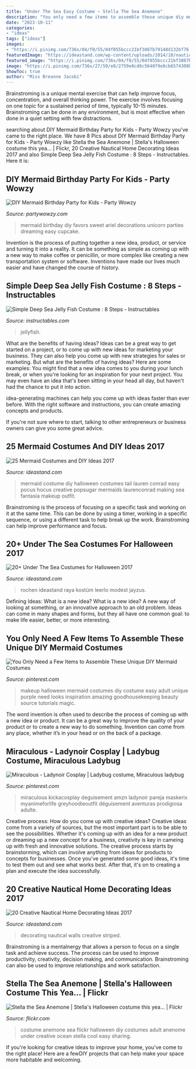 ```yaml
---
title: "Under The Sea Easy Costume ~ Stella The Sea Anemone"
description: "You only need a few items to assemble these unique diy mermaid costumes"
date: "2023-10-11"
categories:
- "ideas"
tags: ["ideas"]
images:
- "https://i.pinimg.com/736x/04/f0/55/04f055bccc21bf3087b79148d132bf76.jpg"
featuredImage: "https://ideastand.com/wp-content/uploads/2014/10/nautical-home-decorating-ideas/17-striped-walls.jpg"
featured_image: "https://i.pinimg.com/736x/04/f0/55/04f055bccc21bf3087b79148d132bf76.jpg"
image: "https://i.pinimg.com/736x/27/59/e8/2759e8cd6c5648f9e8cb6574308b7f70.jpg"
ShowToc: true
author: "Miss Breanne Jacobi"
---
```



Brainstroming is a unique mental exercise that can help improve focus, concentration, and overall thinking power. The exercise involves focusing on one topic for a sustained period of time, typically 10-15 minutes. Brainstroming can be done in any environment, but is most effective when done in a quiet setting with few distractions.

	

		
searching about DIY Mermaid Birthday Party for Kids - Party Wowzy you've came to the right place. We have 8 Pics about DIY Mermaid Birthday Party for Kids - Party Wowzy like Stella the Sea Anemone | Stella&#039;s Halloween costume this yea… | Flickr, 20 Creative Nautical Home Decorating Ideas 2017 and also Simple Deep Sea Jelly Fish Costume : 8 Steps - Instructables. Here it is:
		
    
## DIY Mermaid Birthday Party For Kids - Party Wowzy

<img loading=lazy src="https://partywowzy.com/wp-content/uploads/2019/03/Sweet-Favors.jpg" onerror="this.onerror=null;this.src='https://tse3.mm.bing.net/th?id=OIP.UMqhkq8ghiRO4wqbG4-F8gHaNJ&amp;pid=15.1';" alt="DIY Mermaid Birthday Party for Kids - Party Wowzy">

_Source: partywowzy.com_

>mermaid birthday diy favors sweet ariel decorations unicorn parties dreaming easy cupcake. 

	

Invention is the process of putting together a new idea, product, or service and turning it into a reality. It can be something as simple as coming up with a new way to make coffee or penicillin, or more complex like creating a new transportation system or software. Inventions have made our lives much easier and have changed the course of history.

    
## Simple Deep Sea Jelly Fish Costume : 8 Steps - Instructables

<img loading=lazy src="https://content.instructables.com/ORIG/FM9/VZ15/GOOP5MXJ/FM9VZ15GOOP5MXJ.jpg?auto=webp&amp;frame=1" onerror="this.onerror=null;this.src='https://tse1.mm.bing.net/th?id=OIP.7aCQdmQD1id_VPIbwS_cjAHaJ4&amp;pid=15.1';" alt="Simple Deep Sea Jelly Fish Costume : 8 Steps - Instructables">

_Source: instructables.com_

>jellyfish. 

	

What are the benefits of having ideas?
Ideas can be a great way to get started on a project, or to come up with new ideas for marketing your business. They can also help you come up with new strategies for sales or marketing. But what are the benefits of having ideas? Here are some examples: 
You might find that a new idea comes to you during your lunch break, or when you're looking for an inspiration for your next project. You may even have an idea that's been sitting in your head all day, but haven't had the chance to put it into action. 

idea-generating machines can help you come up with ideas faster than ever before. With the right software and instructions, you can create amazing concepts and products. 

If you're not sure where to start, talking to other entrepreneurs or business owners can give you some great advice.

    
## 25 Mermaid Costumes And DIY Ideas 2017

<img loading=lazy src="https://ideastand.com/wp-content/uploads/2017/09/mermaid-costume-diy/4-mermaid-costume-diy-ideas-tutorials.jpg" onerror="this.onerror=null;this.src='https://tse2.mm.bing.net/th?id=OIP.8AW6BWy6SG_sET6BszO-3AHaK6&amp;pid=15.1';" alt="25 Mermaid Costumes and DIY Ideas 2017">

_Source: ideastand.com_

>mermaid costume diy halloween costumes tail lauren conrad easy pocus hocus creative popsugar mermaids laurenconrad making sea fantasia makeup outfit. 

	

Brainstroming is the process of focusing on a specific task and working on it at the same time. This can be done by using a timer, working in a specific sequence, or using a different task to help break up the work. Brainstroming can help improve performance and focus.

    
## 20+ Under The Sea Costumes For Halloween 2017

<img loading=lazy src="https://ideastand.com/wp-content/uploads/2017/09/sea-costume-diy/14-under-the-sea-costumes-costume-diy.jpg" onerror="this.onerror=null;this.src='https://tse3.mm.bing.net/th?id=OIP.3-U0-Q1k6gCQkDRT7a4JwAAAAA&amp;pid=15.1';" alt="20+ Under The Sea Costumes for Halloween 2017">

_Source: ideastand.com_

>rochen ideastand raya kostüm leerlo modest jayzus. 

	

Defining Ideas: What is a new idea?
What is a new idea? A new way of looking at something, or an innovative approach to an old problem. Ideas can come in many shapes and forms, but they all have one common goal: to make life easier, better, or more interesting.

    
## You Only Need A Few Items To Assemble These Unique DIY Mermaid Costumes

<img loading=lazy src="https://i.pinimg.com/736x/04/f0/55/04f055bccc21bf3087b79148d132bf76.jpg" onerror="this.onerror=null;this.src='https://tse1.mm.bing.net/th?id=OIP.sFLcEpn3i84_hO3czEGePAHaLG&amp;pid=15.1';" alt="You Only Need a Few Items to Assemble These Unique DIY Mermaid Costumes">

_Source: pinterest.com_

>makeup halloween mermaid costumes diy costume easy adult unique purple need looks inspiration amazing goodhousekeeping beauty source tutorials magic. 

	

The word invention is often used to describe the process of coming up with a new idea or product. It can be a great way to improve the quality of your product or to create a new way to do something. Invention can come from any place, whether it’s in your head or on the back of a package.

    
## Miraculous - Ladynoir Cosplay | Ladybug Costume, Miraculous Ladybug

<img loading=lazy src="https://i.pinimg.com/736x/27/59/e8/2759e8cd6c5648f9e8cb6574308b7f70.jpg" onerror="this.onerror=null;this.src='https://tse3.mm.bing.net/th?id=OIP.85BZXcS6FIAMQxqzoDat2QHaKX&amp;pid=15.1';" alt="Miraculous - Ladynoir Cosplay | Ladybug costume, Miraculous ladybug">

_Source: pinterest.com_

>miraculous kickacosplay deguisement amzn ladynoir pareja maskerix myanimeforlife greyhoodieoutfit déguisement aventuras prodigiosa adulte. 

	

Creative process: How do you come up with creative ideas?
Creative ideas come from a variety of sources, but the most important part is to be able to see the possibilities. Whether it's coming up with an idea for a new product or dreaming up a new concept for a business, creativity is key in cameing up with fresh and innovative solutions. The creative process starts by brainstorming, which can involve anything from ideas for products to concepts for businesses. Once you've generated some good ideas, it's time to test them out and see what works best. After that, it's on to creating a plan and execute the idea successfully.

    
## 20 Creative Nautical Home Decorating Ideas 2017

<img loading=lazy src="https://ideastand.com/wp-content/uploads/2014/10/nautical-home-decorating-ideas/17-striped-walls.jpg" onerror="this.onerror=null;this.src='https://tse4.mm.bing.net/th?id=OIP.Fjj6hJK9z2WwNBK1MxgvLgHaLZ&amp;pid=15.1';" alt="20 Creative Nautical Home Decorating Ideas 2017">

_Source: ideastand.com_

>decorating nautical walls creative striped. 

	

Brainstroming is a mentalnergy that allows a person to focus on a single task and achieve success. The process can be used to improve productivity, creativity, decision making, and communication. Brainstroming can also be used to improve relationships and work satisfaction.

    
## Stella The Sea Anemone | Stella&#039;s Halloween Costume This Yea… | Flickr

<img loading=lazy src="http://farm4.staticflickr.com/3001/2989838890_4a9636e9ce_z.jpg" onerror="this.onerror=null;this.src='https://tse1.mm.bing.net/th?id=OIP.MHwF2Qkog0VQyxbiuWY4vAAAAA&amp;pid=15.1';" alt="Stella the Sea Anemone | Stella&#039;s Halloween costume this yea… | Flickr">

_Source: flickr.com_

>costume anemone sea flickr halloween diy costumes adult anenome under creative ocean stella cool easy sharing. 

	

If you're looking for creative ideas to improve your home, you've come to the right place! Here are a fewDIY projects that can help make your space more habitable and welcoming.

